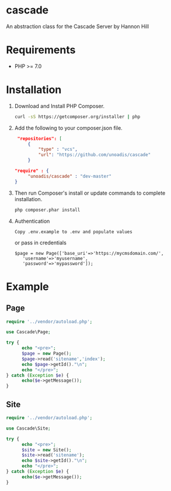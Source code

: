# cascade

An abstraction class for the Cascade Server by Hannon Hill

# Requirements

- PHP >= 7.0

# Installation

1. Download and Install PHP Composer.

   ``` sh
   curl -sS https://getcomposer.org/installer | php
   ```

2. Add the following to your composer.json file.
   ```json
	"repositories": [
        {
        	"type" : "vcs",
        	"url": "https://github.com/unoadis/cascade"
        }
   ```
   ```json
   "require" : {
        "unoadis/cascade" : "dev-master"
   }
   ```

3. Then run Composer's install or update commands to complete installation.

   ```sh
   php composer.phar install
   ```

4. Authentication
   ```
   Copy .env.example to .env and populate values
   ```
   or
   pass in credentials
   ```
   $page = new Page(['base_uri'=>'https://mycmsdomain.com/',
      'username'=>'myusername',
      'password'=>'mypassword']);
   ```

# Example

## Page
```php
require '../vendor/autoload.php';

use Cascade\Page;

try {
      echo "<pre>";
      $page = new Page();
      $page->read('sitename','index');
      echo $page->getId()."\n";
      echo "</pre>";
} catch (Exception $e) {
      echo($e->getMessage());
}
```

## Site
```php
require '../vendor/autoload.php';

use Cascade\Site;

try {
      echo "<pre>";
      $site = new Site();
      $site->read('sitename');
      echo $site->getId()."\n";
      echo "</pre>";
} catch (Exception $e) {
      echo($e->getMessage());
}
```